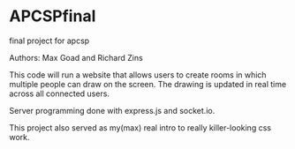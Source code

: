 # APCSPfinal
final project for apcsp

Authors: Max Goad and Richard Zins

This code will run a website that allows users to create rooms in which multiple people can draw on the screen. The drawing is updated in real time across all connected users.

Server programming done with express.js and socket.io.

This project also served as my(max) real intro to really killer-looking css work.
